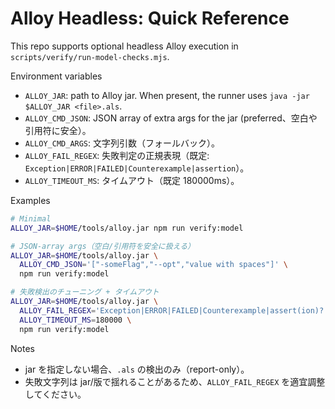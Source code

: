 # Alloy Headless: Quick Reference

This repo supports optional headless Alloy execution in `scripts/verify/run-model-checks.mjs`.

Environment variables
- `ALLOY_JAR`: path to Alloy jar. When present, the runner uses `java -jar $ALLOY_JAR <file>.als`.
- `ALLOY_CMD_JSON`: JSON array of extra args for the jar (preferred、空白や引用符に安全）。
- `ALLOY_CMD_ARGS`: 文字列引数（フォールバック）。
- `ALLOY_FAIL_REGEX`: 失敗判定の正規表現（既定: `Exception|ERROR|FAILED|Counterexample|assertion`）。
- `ALLOY_TIMEOUT_MS`: タイムアウト（既定 180000ms）。

Examples
```bash
# Minimal
ALLOY_JAR=$HOME/tools/alloy.jar npm run verify:model

# JSON-array args（空白/引用符を安全に扱える）
ALLOY_JAR=$HOME/tools/alloy.jar \
  ALLOY_CMD_JSON='["-someFlag","--opt","value with spaces"]' \
  npm run verify:model

# 失敗検出のチューニング + タイムアウト
ALLOY_JAR=$HOME/tools/alloy.jar \
  ALLOY_FAIL_REGEX='Exception|ERROR|FAILED|Counterexample|assert(ion)?' \
  ALLOY_TIMEOUT_MS=180000 \
  npm run verify:model
```

Notes
- jar を指定しない場合、`.als` の検出のみ（report-only）。
- 失敗文字列は jar/版で揺れることがあるため、`ALLOY_FAIL_REGEX` を適宜調整してください。
